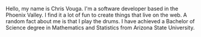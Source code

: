 Hello, my name is Chris Vouga. I'm a software developer based in the Phoenix Valley. I find it a lot of fun to create things that live on the web. A random fact about me is that I play the drums. I have achieved a Bachelor of Science degree in Mathematics and Statistics from Arizona State University.
